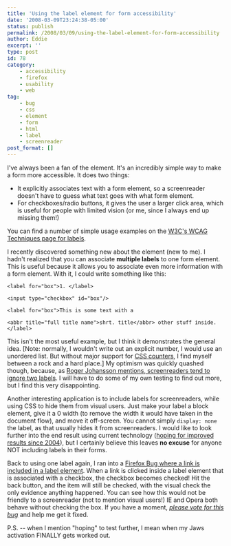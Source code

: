 ```yaml
---
title: 'Using the label element for form accessibility'
date: '2008-03-09T23:24:38-05:00'
status: publish
permalink: /2008/03/09/using-the-label-element-for-form-accessibility
author: Eddie
excerpt: ''
type: post
id: 78
category:
    - accessibility
    - firefox
    - usability
    - web
tag:
    - bug
    - css
    - element
    - form
    - html
    - label
    - screenreader
post_format: []
---
```

I've always been a fan of the <label> element. It's an incredibly simple way to make a form more accessible. It does two things:

- It explicitly associates text with a form element, so a screenreader doesn't have to guess what text goes with what form element.
- For checkboxes/radio buttons, it gives the user a larger click area, which is useful for people with limited vision (or me, since I always end up missing them!)

You can find a number of simple usage examples on the [<acronym title="World Wide Web Consortium">W3C</acronym>'s <acronym title="Web Content Accessibility Guidelines">WCAG</acronym> Techniques page for labels](http://www.w3.org/TR/WCAG20-TECHS/H44.html).

I recently discovered something new about the <label> element (new to me). I hadn't realized that you can associate **multiple labels** to one form element. This is useful because it allows you to associate even more information with a form element. With it, I could write something like this:

```
<label for="box">1. </label>

<input type="checkbox" id="box"/>

<label for="box">This is some text with a 
```

```
<abbr title="full title name">shrt. title</abbr> other stuff inside.</label>
```

This isn't the most useful example, but I think it demonstrates the general idea. \[Note: normally, I wouldn't write out an explicit number, I would use an unordered list. But without major support for [CSS counters](http://www.w3.org/TR/REC-CSS2/generate.html#counters "CSS Counters"), I find myself between a rock and a hard place.\] My optimism was quickly quashed though, because, as [Roger Johansson mentions, screenreaders tend to ignore two labels](http://www.456bereastreet.com/archive/200711/use_the_label_element_to_make_your_html_forms_accessible/). I will have to do some of my own testing to find out more, but I find this very disappointing.

Another interesting application is to include labels for screenreaders, while using CSS to hide them from visual users. Just make your label a block element, give it a 0 width (to remove the width it would have taken in the document flow), and move it off-screen. You cannot simply `display: none` the label, as that usually hides it from screenreaders. I would like to look further into the end result using current technology ([hoping for improved results since 2004](http://juicystudio.com/article/invisible-form-prompts.php)), but I certainly believe this leaves **no excuse** for anyone NOT including labels in their forms.

Back to using one label again, I ran into a [Firefox Bug where a link is included in a label element](https://bugzilla.mozilla.org/show_bug.cgi?id=163912). When a link is clicked inside a label element that is associated with a checkbox, the checkbox becomes checked! Hit the back button, and the item will still be checked, with the visual check the only evidence anything happened. You can see how this would not be friendly to a screenreader (not to mention visual users!) IE and Opera both behave without checking the box. If you have a moment, [*please vote for this bug*](https://bugzilla.mozilla.org/show_bug.cgi?id=163912) and help me get it fixed.

P.S. -- when I mention "hoping" to test further, I mean when my Jaws activation FINALLY gets worked out.